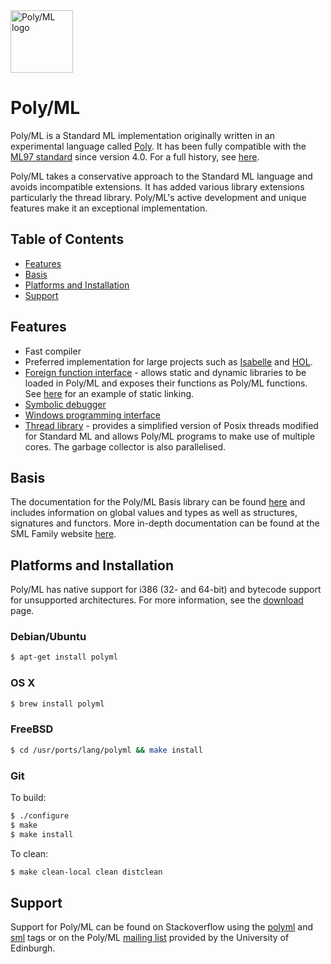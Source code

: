 <img src="http://www.polyml.org/images/Poly_Parrot3.gif" alt="Poly/ML logo" height="100" >

# Poly/ML

Poly/ML is a Standard ML implementation originally written in an experimental
language called [Poly](http://www.polyml.org/Doc.html#poly). It has been
fully compatible with the [ML97 standard](http://sml-family.org/sml97-defn.pdf)
since version 4.0. For a full history, see [here](http://www.polyml.org/FAQ.html#history).

Poly/ML takes a conservative approach to the Standard ML language and avoids
incompatible extensions.  It has added various library extensions particularly
the thread library. Poly/ML's active development and unique
features make it an exceptional implementation.

## Table of Contents
* [Features](#features)
* [Basis](#basis)
* [Platforms and Installation](#platforms-and-installation)
* [Support](#support)

## Features

* Fast compiler
* Preferred implementation for large projects such as [Isabelle](https://isabelle.in.tum.de/)
  and [HOL](https://hol-theorem-prover.org/).
* [Foreign function interface](http://www.polyml.org/documentation/Tutorials/CInterface.html) - allows
  static and dynamic libraries to be loaded in Poly/ML and
  exposes their functions as Poly/ML functions. See [here](https://www.mail-archive.com/polyml@inf.ed.ac.uk/msg00940.html)
  for an example of static linking.
* [Symbolic debugger](http://www.polyml.org/documentation/Tutorials/Debugging.html)
* [Windows programming interface](http://www.polyml.org/documentation/Tutorials/WindowsProgramming.html)
* [Thread library](http://www.polyml.org/documentation/Reference/Thread.xml) - provides a
  simplified version of Posix threads modified for Standard ML and
  allows Poly/ML programs to make use of multiple cores.  The garbage collector is also
  parallelised.

## Basis

The documentation for the Poly/ML Basis library can be found [here](http://www.polyml.org/documentation/Reference/Basis.html)
and includes information on global values and types as well as structures,
signatures and functors. More in-depth documentation can be found at
the SML Family website [here](http://sml-family.org/Basis/manpages.html).

## Platforms and Installation

Poly/ML has native support for i386 (32- and 64-bit) and bytecode support for unsupported
architectures. For more information, see the [download](http://www.polyml.org/download.html)
page.

### Debian/Ubuntu

```bash
$ apt-get install polyml
```

### OS X

```bash
$ brew install polyml
```

### FreeBSD

```bash
$ cd /usr/ports/lang/polyml && make install
```

### Git

To build:

```bash
$ ./configure
$ make
$ make install
```

To clean:
```bash
$ make clean-local clean distclean
```

## Support 

Support for Poly/ML can be found on Stackoverflow using the [polyml](http://stackoverflow.com/questions/tagged/polyml)
and [sml](http://stackoverflow.com/questions/tagged/sml) tags or on the Poly/ML
[mailing list](http://lists.inf.ed.ac.uk/mailman/listinfo/polyml) provided by the University of Edinburgh.

